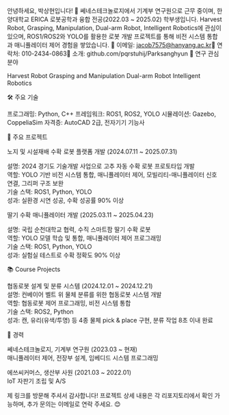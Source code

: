 안녕하세요, 박상현입니다! 👋
쎄네스테크놀로지에서 기계부 연구원으로 근무 중이며, 한양대학교 ERICA 로봇공학과 융합 전공(2022.03 ~ 2025.02) 학부생입니다. Harvest Robot, Grasping, Manipulation, Dual-arm Robot, Intelligent Robotics에 관심이 있으며, ROS1/ROS2와 YOLO를 활용한 로봇 개발 프로젝트를 통해 비전 시스템 통합과 매니퓰레이터 제어 경험을 쌓았습니다.
📧 이메일: jacob7575@hanyang.ac.kr📱 연락처: 010-2434-0863🔗 소개: github.com/pqrstuhij/Parksanghyun
🔬 연구 관심 분야

Harvest Robot
Grasping and Manipulation
Dual-arm Robot
Intelligent Robotics

🛠️ 주요 기술

프로그래밍: Python, C++
프레임워크: ROS1, ROS2, YOLO
시뮬레이션: Gazebo, CoppeliaSim
자격증: AutoCAD 2급, 전자기기 기능사

🚀 주요 프로젝트

노지 및 시설재배 수확 로봇 플랫폼 개발 (2024.07.11 ~ 2025.07.31)  

설명: 2024 경기도 기술개발 사업으로 고추 자동 수확 로봇 프로토타입 개발  
역할: YOLO 기반 비전 시스템 통합, 매니퓰레이터 제어, 모빌리티-매니퓰레이터 신호 연결, 그리퍼 구조 보완  
기술 스택: ROS1, Python, YOLO  
성과: 실환경 시연 성공, 수확 성공률 90% 이상


딸기 수확 매니퓰레이터 개발 (2025.03.11 ~ 2025.04.23)  

설명: 국립 순천대학교 협력, 수직 스마트팜 딸기 수확 로봇  
역할: YOLO 모델 학습 및 통합, 매니퓰레이터 제어 프로그래밍  
기술 스택: ROS1, Python, YOLO  
성과: 실험실 테스트로 수확 정확도 90% 이상



📚 Course Projects

협동로봇 설계 및 분류 시스템 (2024.12.01 ~ 2024.12.21)  
설명: 컨베이어 벨트 위 물체 분류를 위한 협동로봇 시스템 개발  
역할: 협동로봇 제어 프로그래밍, 비전 시스템 통합  
기술 스택: ROS2, Python  
성과: 캔, 유리(유색/투명) 등 4종 물체 pick & place 구현, 분류 작업 8초 이내 완료



💼 경력

쎄네스테크놀로지, 기계부 연구원 (2023.03 ~ 현재)  
매니퓰레이터 제어, 전장부 설계, 임베디드 시스템 프로그래밍


에쓰씨커머스, 생산부 사원 (2021.03 ~ 2022.01)  
IoT 자판기 조립 및 A/S



제 링크를 방문해 주셔서 감사합니다! 프로젝트 상세 내용은 각 리포지토리에서 확인 가능하며, 추가 문의는 이메일로 연락 주세요. 😊
